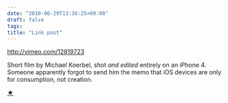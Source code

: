 ```yaml
---
date: "2010-06-29T13:36:25+00:00"
draft: false
tags: 
title: "Link post"
---
```

http://vimeo.com/12819723



Short film by Michael Koerbel, shot _and edited_ entirely on an iPhone 4. Someone apparently forgot to send him the memo that iOS devices are only for consumption, not creation.

[ ★ ](http://daringfireball.net/linked/2010/06/28/apple-of-my-eye "Permanent link to ‘‘Apple of My Eye’’" )
